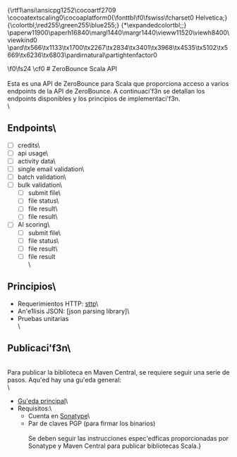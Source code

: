{\rtf1\ansi\ansicpg1252\cocoartf2709
\cocoatextscaling0\cocoaplatform0{\fonttbl\f0\fswiss\fcharset0 Helvetica;}
{\colortbl;\red255\green255\blue255;}
{\*\expandedcolortbl;;}
\paperw11900\paperh16840\margl1440\margr1440\vieww11520\viewh8400\viewkind0
\pard\tx566\tx1133\tx1700\tx2267\tx2834\tx3401\tx3968\tx4535\tx5102\tx5669\tx6236\tx6803\pardirnatural\partightenfactor0

\f0\fs24 \cf0 # ZeroBounce Scala API\
\
Esta es una API de ZeroBounce para Scala que proporciona acceso a varios endpoints de la API de ZeroBounce. A continuaci\'f3n se detallan los endpoints disponibles y los principios de implementaci\'f3n.\
\
## Endpoints\
- [ ] credits\
- [ ] api usage\
- [ ] activity data\
- [ ] single email validation\
- [ ] batch validation\
- [ ] bulk validation\
    - [ ] submit file\
    - [ ] file status\
    - [ ] file result\
    - [ ] file result\
- [ ] AI scoring\
    - [ ] submit file\
    - [ ] file status\
    - [ ] file result\
    - [ ] file result\
\
## Principios\
- Requerimientos HTTP: [sttp](https://sttp.softwaremill.com/en/stable/)\
- An\'e1lisis JSON: [json parsing library]\
- Pruebas unitarias\
\
## Publicaci\'f3n\
\
Para publicar la biblioteca en Maven Central, se requiere seguir una serie de pasos. Aqu\'ed hay una gu\'eda general:\
\
- [Gu\'eda principal](https://docs.scala-lang.org/overviews/contributors/index.html)\
- Requisitos:\
  - Cuenta en [Sonatype](https://central.sonatype.org/)\
  - Par de claves PGP (para firmar los binarios)\
\
Se deben seguir las instrucciones espec\'edficas proporcionadas por Sonatype y Maven Central para publicar bibliotecas Scala.}
